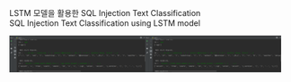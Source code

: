 LSTM 모델을 활용한 SQL Injection Text Classification<br>
SQL Injection Text Classification using LSTM model<br>

<img src="https://github.com/kgyeongseong/LSTM_SQLi_Classification/blob/master/demo.png" width="48%" heigt="300px" align="left">
<img src="https://github.com/kgyeongseong/LSTM_SQLi_Classification/blob/master/demo.png" width="48%">

